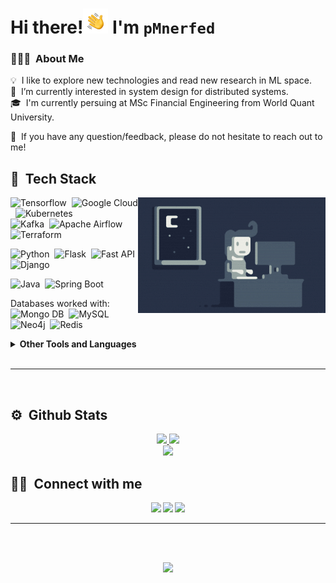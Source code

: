 <h1> Hi there!<img src="https://raw.githubusercontent.com/pmnerfed/pmnerfed/main/assets/Hand%20Wave.gif" width="40"/> I'm <code>pMnerfed</code> </h1>

<!-- Profile Views (currently commented)
<p align="left"> <img src="https://komarev.com/ghpvc/?username=pmnerfed" alt="pmnerfed" /> </p> -->

### 👨🏻‍💻 &nbsp;About Me

💡 &nbsp;I like to explore new technologies and read new research in ML space.  
🌱 &nbsp;I’m currently interested in system design for distributed systems.  
🎓 &nbsp;I'm currently persuing at MSc Financial Engineering from World Quant University.

💬 &nbsp;If you have any question/feedback, please do not hesitate to reach out to me!

<!--
**pmnerfed/pmnerfed** is a ✨ _special_ ✨ repository because its `README.md` (this file) appears on your GitHub profile.

Here are some ideas to get you started:

- 🔭 I’m currently working on ...
- 🌱 I’m currently learning ...
- 👯 I’m looking to collaborate on ...
- 🤔 I’m looking for help with ...
- 💬 Ask me about ...
- 📫 How to reach me: ...
- 😄 Pronouns: ...
- ⚡ Fun fact: ...
-->

## 🧰 &nbsp;Tech Stack

<img src="https://raw.githubusercontent.com/pmnerfed/pmnerfed/master/assets/Night-Coding.gif" align="right"/>

![Tensorflow](https://img.shields.io/badge/Tensorflow-FF6F00?style=for-the-badge&logo=tensorflow&logoColor=white&logoWidth=20)&nbsp;
![Google Cloud](https://img.shields.io/badge/Google_Cloud-4285F4?style=for-the-badge&logo=googlecloud&logoColor=white&logoWidth=20)&nbsp;
![Kubernetes](https://img.shields.io/badge/Kubernetes-326CE5?style=for-the-badge&logo=kubernetes&logoColor=white&logoWidth=20)&nbsp;  
![Kafka](https://img.shields.io/badge/Apache_Kafka-231F20?style=for-the-badge&logo=ApacheKafka&logoColor=white&logoWidth=20)&nbsp;
![Apache Airflow](https://img.shields.io/badge/Apache_Airflow-017CEE?style=for-the-badge&logo=apacheairflow&logoColor=white)&nbsp;
![Terraform](https://img.shields.io/badge/terraform-%235835CC.svg?style=for-the-badge&logo=terraform&logoColor=white)&nbsp;

![Python](https://img.shields.io/badge/Python-3776AB?style=for-the-badge&logo=python&logoColor=white)&nbsp;
![Flask](https://img.shields.io/badge/Flask-000000?style=for-the-badge&logo=flask&logoColor=white)&nbsp;
![Fast API](https://img.shields.io/badge/Fast_API-009688?style=for-the-badge&logo=fastapi&logoColor=white)&nbsp;
![Django](https://img.shields.io/badge/Django-092E20?style=for-the-badge&logo=django&logoColor=white)&nbsp;

![Java](https://img.shields.io/badge/Java-007396?style=for-the-badge&logo=java&logoColor=white)&nbsp;
![Spring Boot](https://img.shields.io/badge/Spring_Boot-6DB33F?style=for-the-badge&logo=springboot&logoColor=white)&nbsp;

Databases worked with:  
![Mongo DB](https://img.shields.io/badge/Mongo_DB-47A248?style=for-the-badge&logo=mongodb&logoColor=white)&nbsp;
![MySQL](https://img.shields.io/badge/mysql-4479A1?style=for-the-badge&logo=mysql&logoColor=white)&nbsp;
![Neo4j](https://img.shields.io/badge/Neo4j-008CC1?style=for-the-badge&logo=neo4j&logoColor=white)&nbsp;
![Redis](https://img.shields.io/badge/redis-%23DD0031.svg?style=for-the-badge&logo=redis&logoColor=white)&nbsp;

<details>
<summary><b>Other Tools and Languages<b></summary>

<!--
![SonarQube](https://img.shields.io/badge/SonarQube-4E9BCD?style=for-the-badge&logo=SonarQube&logoColor=white)&nbsp;
-->

![Docker](https://img.shields.io/badge/Docker-2496ED?style=for-the-badge&logo=docker&logoColor=white)&nbsp;
![Markdown](https://img.shields.io/badge/markdown-%23000000.svg?style=for-the-badge&logo=markdown&logoColor=white)&nbsp;  
![Unity](https://img.shields.io/badge/Unity-100000?style=for-the-badge&logo=unity&logoColor=white)

![GNU Emacs](https://img.shields.io/badge/GNU_EMACS-7F5AB6?style=for-the-badge&logo=gnuemacs&logoColor=white)&nbsp;
![Visual Studio Code](https://img.shields.io/badge/Visual_Studio_Code-007ACC?style=for-the-badge&logo=visualstudiocode&logoColor=white)&nbsp;

![Heroku](https://img.shields.io/badge/heroku-%23430098.svg?style=for-the-badge&logo=heroku&logoColor=white)
![Netlify](https://img.shields.io/badge/netlify-%23000000.svg?style=for-the-badge&logo=netlify&logoColor=#00C7B7)

![Notion](https://img.shields.io/badge/Notion-000000?style=for-the-badge&logo=notion&logoColor=white)&nbsp;

</details>
&nbsp;

---

&nbsp;

## ⚙️ &nbsp;Github Stats

<p align="center">
<a href="https://github.com/vitasha10">
  <img height="160em" src="https://github-readme-stats.vercel.app/api?username=pmnerfed&include_all_commits=true&show_icons=true&theme=dracula&count_private=true&hide=contribs"/>
  <img height="160em" src="https://github-readme-stats.vercel.app/api/top-langs/?username=pmnerfed&layout=compact&theme=dracula"/> 
  <br/>
  <img height="160em" src="https://github-readme-streak-stats.herokuapp.com/?user=pmnerfed&theme=dracula&hide_border=true&background=1a1b27"/>
  <br/>
  <!-- <img src="https://github-profile-trophy.vercel.app/?username=pmnerfed&theme=onedark&column=4&margin-w=5&margin-h=30"/> -->
  </a>
</p>

## 🤝🏻 &nbsp;Connect with me

<!-- [![Linkedin Badge](https://img.shields.io/badge/-LinkedIn-0A66C2?style=for-the-badge&logo=Linkedin&logoColor=white&link=)](https://www.linkedin.com/in/puneetmadaan164/)&nbsp;&nbsp; [![Gmail Badge](https://img.shields.io/badge/-Mail-8B89CC?style=for-the-badge&logo=ProtonMail&logoColor=white&logoWidth=20&link=mailto:pmnerfed@protonmail.com)](mailto:pmnerfed@protonmail.com)&nbsp;&nbsp;
![Twitter](https://img.shields.io/badge/Twitter-%231DA1F2.svg?style=for-the-badge&logo=Twitter&logoColor=white) -->

<p align="center">
<a src="https://www.linkedin.com/in/puneetmadaan164/">
<img src="https://img.shields.io/badge/-LinkedIn-0A66C2?style=for-the-badge&logo=Linkedin&logoColor=white&link="/></a>
<a href="mailto:pmnerfed@protonmail.com"><img src="https://img.shields.io/badge/-Mail-8B89CC?style=for-the-badge&logo=ProtonMail&logoColor=white&logoWidth=20&link=mailto:pmnerfed@protonmail.com"/></a>
<a><img src="https://img.shields.io/badge/Twitter-%231DA1F2.svg?style=for-the-badge&logo=Twitter&logoColor=white"/>
</p>

---
&nbsp;  
&nbsp;  
<p align="center">
<img src="http://ForTheBadge.com/images/badges/built-with-love.svg"/>
</p>
